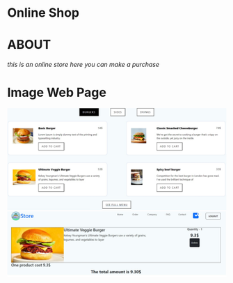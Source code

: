 # Online Shop

# ABOUT

###### this is an online store here you can make a purchase

# Image Web Page

![ProductsMenu](./view/public/img/products.jpg)
![ProductsMenu](./view/public/img/basket.jpg)
